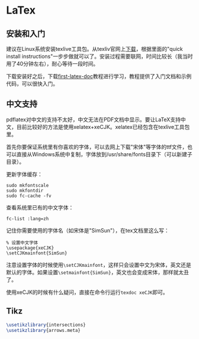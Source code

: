 # LaTex

## 安装和入门

建议在Linux系统安装texlive工具包。从texliv官网上[下载](http://tug.org/texlive/acquire-netinstall.html)，根据里面的"quick install instructions"一步步做就可以了。安装过程需要联网，时间比较长（我当时用了40分钟左右），耐心等待一段时间。

下载安装好之后，下载[first-latex-doc](http://www.ctan.org/pkg/first-latex-doc)教程进行学习，教程提供了入门文档和示例代码，可以很快入门。

## 中文支持

pdflatex对中文的支持不太好，中文无法在PDF文档中显示。要让LaTeX支持中文，目前比较好的方法是使用xelatex+xeCJK。xelatex已经包含在texlive工具包里。

首先你要保证系统里有你喜欢的字体，可以去网上下载"宋体"等字体的ttf文件，也可以直接从Windows系统中复制，字体放到/usr/share/fonts目录下（可以新建子目录）。

更新字体缓存：

```
sudo mkfontscale
sudo mkfontdir
sudo fc-cache -fv
```

查看系统里已有的中文字体：

```Shell
fc-list :lang=zh
```

记住你需要使用的字体名（如宋体是"SimSun"），在tex文档里这么写：

```TeX
% 设置中文字体
\usepackage{xeCJK}
\setCJKmainfont{SimSun}
```

注意设置字体的时候使用`\setCJKmainfont`，这样只会设置中文为宋体，英文还是默认的字体。如果设置`\setmainfont{SimSun}`，英文也会变成宋体，那样就太丑了。

使用xeCJK的时候有什么疑问，直接在命令行运行`texdoc xeCJK`即可。

## Tikz

```LaTeX
\usetikzlibrary{intersections}
\usetikzlibrary{arrows.meta}
```
